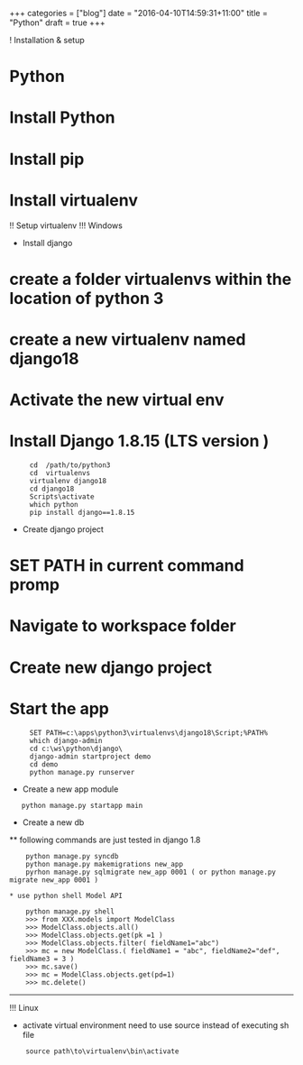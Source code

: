 +++
categories = ["blog"]
date = "2016-04-10T14:59:31+11:00"
title = "Python"
draft = true
+++



!  Installation & setup

# Python

# Install Python

# Install pip

# Install virtualenv

!! Setup virtualenv
!!! Windows
* Install django
# create a folder virtualenvs within the location of python 3
# create a new virtualenv named django18
# Activate the new virtual env
# Install Django 1.8.15 (LTS version ) 
```
     cd  /path/to/python3
     cd  virtualenvs
     virtualenv django18
     cd django18
     Scripts\activate
     which python
     pip install django==1.8.15
```
* Create django project 
# SET PATH in current command promp
# Navigate to workspace folder
# Create new django project
# Start the app

```
     SET PATH=c:\apps\python3\virtualenvs\django18\Script;%PATH%
     which django-admin
     cd c:\ws\python\django\
     django-admin startproject demo
     cd demo
     python manage.py runserver
```

* Create a new app module

`    python manage.py startapp main     `

* Create a new db 

**  following commands are just tested in django 1.8

```
    python manage.py syncdb 
    python manage.py makemigrations new_app 
    pyrhon manage.py sqlmigrate new_app 0001 ( or python manage.py migrate new_app 0001 )
```

    * use python shell Model API

```
    python manage.py shell
    >>> from XXX.models import ModelClass
    >>> ModelClass.objects.all()
    >>> ModelClass.objects.get(pk =1 )
    >>> ModelClass.objects.filter( fieldName1="abc")
    >>> mc = new ModelClass.( fieldName1 = "abc", fieldName2="def", fieldName3 = 3 )
    >>> mc.save()
    >>> mc = ModelClass.objects.get(pd=1)
    >>> mc.delete()    
```


---
!!! Linux

* activate virtual environment need to use source instead of executing sh file
```
    source path\to\virtualenv\bin\activate

```
